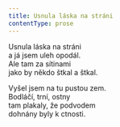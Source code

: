 ```yaml
---
title: Usnula láska na stráni
contentType: prose
---
```


<section>

Usnula láska na stráni  
a já jsem uleh opodál.  
Ale tam za sítinami  
jako by někdo štkal a štkal.

Vyšel jsem na tu pustou zem.  
Bodláčí, trní, ostny  
tam plakaly, že podvodem  
dohnány byly k ctnosti.

</section>
